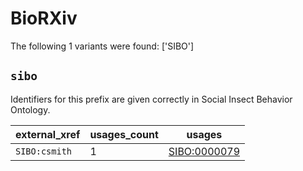 # BioRXiv

The following 1 variants were found: ['SIBO']

## `sibo`

Identifiers for this prefix are given correctly in Social Insect Behavior Ontology.

| external_xref   |   usages_count | usages                                              |
|-----------------|----------------|-----------------------------------------------------|
| `SIBO:csmith`   |              1 | [SIBO:0000079](https://bioregistry.io/SIBO:0000079) |

